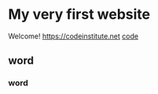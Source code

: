 # My very first website

Welcome! https://codeinstitute.net 
[code](https://codeinstitute.net)

## word
### word
